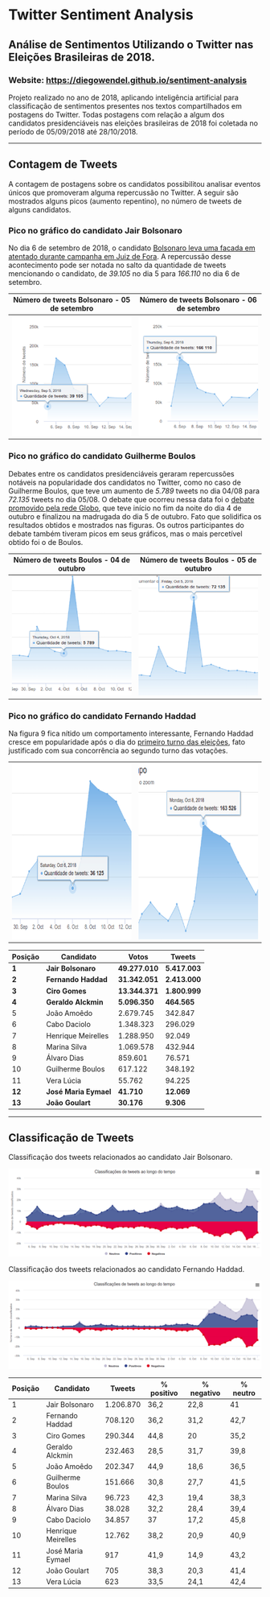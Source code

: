 # Twitter Sentiment Analysis

## Análise de Sentimentos Utilizando o Twitter nas Eleições Brasileiras de 2018.

### Website: https://diegowendel.github.io/sentiment-analysis

Projeto realizado no ano de 2018, aplicando inteligência artificial para classificação de sentimentos presentes nos textos compartilhados em postagens do Twitter. Todas postagens com relação a algum dos candidatos presidenciáveis nas eleições brasileiras de 2018 foi coletada no período de 05/09/2018 até 28/10/2018.

---

## Contagem de Tweets

A contagem de postagens sobre os candidatos possibilitou analisar eventos únicos que promoveram alguma repercussão no Twitter. A seguir são mostrados alguns picos (aumento repentino), no número de tweets de alguns candidatos.

### Pico no gráfico do candidato Jair Bolsonaro

No dia 6 de setembro de 2018, o candidato [Bolsonaro leva uma facada em atentado durante campanha em Juiz de Fora](https://veja.abril.com.br/politica/bolsonaro-leva-facada-em-atentado-durante-campanha-em-juiz-de-fora/). A repercussão desse acontecimento pode ser notada no salto da quantidade de tweets mencionando o candidato, de *39.105* no dia 5 para *166.110* no dia 6 de setembro.

Número de tweets Bolsonaro - 05 de setembro             |  Número de tweets Bolsonaro - 06 de setembro
:-------------------------:|:-------------------------:
![contagem_bolsonaro_1](docs/img/contagem_bolsonaro_1.png)  |  ![contagem_bolsonaro_2](docs/img/contagem_bolsonaro_2.png)

### Pico no gráfico do candidato Guilherme Boulos

Debates entre os candidatos presidenciáveis geraram repercussões notáveis na popularidade dos candidatos no Twitter, como no caso de Guilherme Boulos, que teve um aumento de *5.789* tweets no dia 04/08 para *72.135* tweets no dia 05/08. O debate que ocorreu nessa data foi o [debate promovido pela rede Globo](https://g1.globo.com/politica/eleicoes/2018/noticia/2018/10/05/veja-a-integra-do-debate-na-globo.ghtml), que teve início no fim da noite do dia 4 de outubro e finalizou na madrugada do dia 5 de outubro. Fato que solidifica os resultados obtidos e mostrados nas figuras. Os outros participantes do debate também tiveram picos em seus gráficos, mas o mais percetível obtido foi o de Boulos.

Número de tweets Boulos - 04 de outubro             |  Número de tweets Boulos - 05 de outubro
:-------------------------:|:-------------------------:
![contagem_boulos_1](docs/img/contagem_boulos_1.png)  |  ![contagem_boulos_2](docs/img/contagem_boulos_2.png)

### Pico no gráfico do candidato Fernando Haddad

Na figura 9 fica nítido um comportamento interessante, Fernando Haddad cresce
em popularidade após o dia do [primeiro turno das eleições](https://g1.globo.com/politica/eleicoes/2018/noticia/eleicoes-2018-datas.ghtml), fato justificado com sua concorrência ao segundo turno das votações.

<table style="width:100%;">
    <tbody>
        <tr>
            <td align="center">
                <img src="docs/img/contagem_haddad_1.png" width="350" height="350"/>
            </td>
            <td align="center">
                <img src="docs/img/contagem_haddad_2.png" width="350" height="350"/>
            </td>
        </tr>
    </tbody>
</table>



<table>
    <thead>
        <th>Posição</th>
        <th>Candidato</th>
        <th>Votos</th>
        <th>Tweets</th>
    </thead>
    <tbody>
        <tr>
            <td><strong>1</strong></td>
            <td><strong>Jair Bolsonaro</strong></td>
            <td><strong>49.277.010</strong></td>
            <td><strong>5.417.003</strong></td>
        </tr>
        <tr>
            <td><strong>2</strong></td>
            <td><strong>Fernando Haddad</strong></td>
            <td><strong>31.342.051</strong></td>
            <td><strong>2.413.000</strong></td>
        </tr>
        <tr>
            <td><strong>3</strong></td>
            <td><strong>Ciro Gomes</strong></td>
            <td><strong>13.344.371</strong></td>
            <td><strong>1.800.999</strong></td>
        </tr>
        <tr>
            <td><strong>4</strong></td>
            <td><strong>Geraldo Alckmin</strong></td>
            <td><strong>5.096.350</strong></td>
            <td><strong>464.565</strong></td>
        </tr>
        <tr>
            <td>5</td>
            <td>João Amoêdo</td>
            <td>2.679.745</td>
            <td>342.847</td>
        </tr>
        <tr>
            <td>6</td>
            <td>Cabo Daciolo</td>
            <td>1.348.323</td>
            <td>296.029</td>
        </tr>
        <tr>
            <td>7</td>
            <td>Henrique Meirelles</td>
            <td>1.288.950</td>
            <td>92.049</td>
        </tr>
        <tr>
            <td>8</td>
            <td>Marina Silva</td>
            <td>1.069.578</td>
            <td>432.944</td>
        </tr>
        <tr>
            <td>9</td>
            <td>Álvaro Dias</td>
            <td>859.601</td>
            <td>76.571</td>
        </tr>
        <tr>
            <td>10</td>
            <td>Guilherme Boulos</td>
            <td>617.122</td>
            <td>348.192</td>
        </tr>
        <tr>
            <td>11</td>
            <td>Vera Lúcia</td>
            <td>55.762</td>
            <td>94.225</td>
        </tr>
        <tr>
            <td><strong>12</strong></td>
            <td><strong>José Maria Eymael</strong></td>
            <td><strong>41.710</strong></td>
            <td><strong>12.069</strong></td>
        </tr>
        <tr>
            <td><strong>13</strong></td>
            <td><strong>João Goulart</strong></td>
            <td><strong>30.176</strong></td>
            <td><strong>9.306</strong></td>
        </tr>
    </tbody>
</table>

---

## Classificação de Tweets

Classificação dos tweets relacionados ao candidato Jair Bolsonaro.
<p align="center">
  <img src="docs/img/classificacao_bolsonaro.png" />
</p>

Classificação dos tweets relacionados ao candidato Fernando Haddad.
<p align="center">
  <img src="docs/img/classificacao_haddad.png" />
</p>


<table>
    <thead>
        <th>Posição</th>
        <th>Candidato</th>
        <th>Tweets</th>
        <th>% positivo</th>
        <th>% negativo</th>
        <th>% neutro</th>
    </thead>
    <tbody>
        <tr>
          <td>1</td>
          <td>Jair Bolsonaro</td>
          <td>1.206.870</td>
          <td>36,2</td>
          <td>22,8</td>
          <td>41</td>
        </tr>
        <tr>
          <td>2</td>
          <td>Fernando Haddad</td>
          <td>708.120</td>
          <td>36,2</td>
          <td>31,2</td>
          <td>42,7</td>
        </tr>
        <tr>
          <td>3</td>
          <td>Ciro Gomes</td>
          <td>290.344</td>
          <td>44,8</td>
          <td>20</td>
          <td>35,2</td>
        </tr>
        <tr>
          <td>4</td>
          <td>Geraldo Alckmin</td>
          <td>232.463</td>
          <td>28,5</td>
          <td>31,7</td>
          <td>39,8</td>
        </tr>
        <tr>
          <td>5</td>
          <td>João Amoêdo</td>
          <td>202.347</td>
          <td>44,9</td>
          <td>18,6</td>
          <td>36,5</td>
        </tr>
        <tr>
          <td>6</td>
          <td>Guilherme Boulos</td>
          <td>151.666</td>
          <td>30,8</td>
          <td>27,7</td>
          <td>41,5</td>
        </tr>
        <tr>
          <td>7</td>
          <td>Marina Silva</td>
          <td>96.723</td>
          <td>42,3</td>
          <td>19,4</td>
          <td>38,3</td>
        </tr>
        <tr>
          <td>8</td>
          <td>Álvaro Dias</td>
          <td>38.028</td>
          <td>32,2</td>
          <td>28,4</td>
          <td>39,4</td>
        </tr>
        <tr>
          <td>9</td>
          <td>Cabo Daciolo</td>
          <td>34.857</td>
          <td>37</td>
          <td>17,2</td>
          <td>45,8</td>
        </tr>
        <tr>
          <td>10</td>
          <td>Henrique Meirelles</td>
          <td>12.762</td>
          <td>38,2</td>
          <td>20,9</td>
          <td>40,9</td>
        </tr>
        <tr>
          <td>11</td>
          <td>José Maria Eymael</td>
          <td>917</td>
          <td>41,9</td>
          <td>14,9</td>
          <td>43,2</td>
        </tr>
        <tr>
          <td>12</td>
          <td>João Goulart</td>
          <td>705</td>
          <td>38,3</td>
          <td>20,3</td>
          <td>41,4</td>
        </tr>
        <tr>
          <td>13</td>
          <td>Vera Lúcia</td>
          <td>623</td>
          <td>33,5</td>
          <td>24,1</td>
          <td>42,4</td>
        </tr>
    </tbody>
</table>
